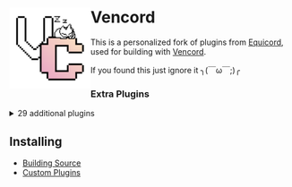 # Vencord [<img src="./icon.png" width="145" align="left" alt="Vencord">](https://github.com/Vendicated/Vencord)

This is a personalized fork of plugins from [Equicord](https://github.com/Equicord/Equicord), used for building with [Vencord](https://github.com/Vendicated/Vencord).

If you found this just ignore it ╮(￣ω￣;)╭

### Extra Plugins
<details>
<summary>29 additional plugins</summary>

- AmITyping by MrDiamond
- BetterActivities by D3SOX, Arjix, AutumnVN
- BetterAudioPlayer by Creations
- BetterInvites by iamme
- BlockKrisp by D3SOX
- BypassStatus by Inbestigator & thororen
- CharacterCounter by Creations & Panniku
- CopyUserMention by Cortex & castdrian
- CustomSounds by TheKodeToad & SpikeHD
- FindReply by newwares
- HomeTyping by Samwich
- InRole by nin0dev
- JumpToStart by Samwich
- KeywordNotify by camila314 & x3rt
- MessageLoggerEnhanced by Aria
- NoMirroredCamera by Nyx
- NoNitroUpsell by thororen
- NoOnboarding by omaw & Glitch
- NotificationTitle by Kyuuhachi
- PlatformSpoofer by Drag
- RPCEditor by Nyako & nin0dev
- SekaiStickers by MaiKokain
- SidebarChat by Joona
- SoundBoardLogger by Moxxie, fres, echo, maintained by thororen
- Timezones by Aria
- UnitConverter by sadan
- UwUifier by echo
- VoiceJoinMessages by Sqaaakoi & maintained by thororen
- WhosWatching by fres

</details>

## Installing

- [Building Source](https://docs.vencord.dev/installing/)
- [Custom Plugins](https://docs.vencord.dev/installing/custom-plugins/)